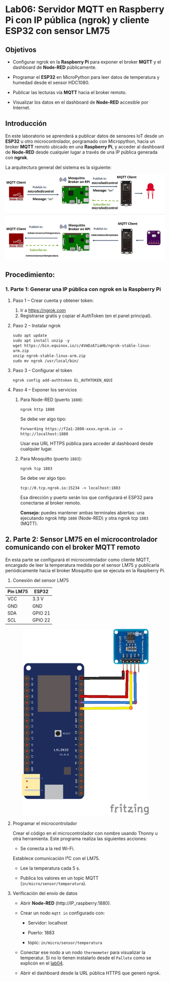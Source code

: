 # Lab06: Servidor MQTT en Raspberry Pi con IP pública (ngrok) y cliente ESP32 con sensor LM75

## Objetivos

* Configurar ngrok en la **Raspberry Pi** para exponer el broker **MQTT** y el dashboard de **Node-RED** públicamente.

* Programar el **ESP32** en MicroPython para leer datos de temperatura y humedad desde el sensor HDC1080.

* Publicar las lecturas vía **MQTT** hacia el broker remoto.

* Visualizar los datos en el dashboard de **Node-RED** accesible por Internet.

## Introducción

En este laboratorio se aprenderá a publicar datos de sensores IoT desde un **ESP32** u otro microcontrolador, porgramado con Micropython, hacia un broker **MQTT** remoto ubicado en una **Raspberry Pi**, y acceder al dashboard de **Node-RED** desde cualquier lugar a través de una IP pública generada con **ngrok**.

La arquitectura general del sistema es la siguiente:


<p align="center"> <img src="/labs/figs/lab06/arch.png" alt="Arquitectura MQTT con ngrok y ESP32" width=600> </p>

## Procedimiento:

### 1. Parte 1: Generar una IP pública con ngrok en la Raspberry Pi

1. Paso 1 – Crear cuenta y obtener token:

    1. Ir a https://ngrok.com
    2. Registrarse gratis y copiar el AuthToken (en el panel principal).

2. Paso 2 – Instalar ngrok

    ```
    sudo apt update
    sudo apt install unzip -y
    wget https://bin.equinox.io/c/4VmDzA7iaHb/ngrok-stable-linux-arm.zip
    unzip ngrok-stable-linux-arm.zip
    sudo mv ngrok /usr/local/bin/
    ```

3. Paso 3 – Configurar el token

    ```
    ngrok config add-authtoken EL_AUTHTOKEN_AQUI
    ```

4. Paso 4 – Exponer los servicios

    1. Para Node-RED (puerto ```1880```):

        ```
        ngrok http 1880
        ```

        Se debe ver algo tipo:

        ```
        Forwarding https://f2a1-2800-xxxx.ngrok.io -> http://localhost:1880
        ```

        Usar esa URL HTTPS pública para acceder al dashboard desde cualquier lugar.

    2. Para Mosquitto (puerto ```1883```):

        ```
        ngrok tcp 1883
        ```

        Se debe ver algo tipo:

        ```
        tcp://0.tcp.ngrok.io:15234 -> localhost:1883
        ```

        Esa dirección y puerto serán los que configurará el ESP32 para conectarse al broker remoto.


        **Consejo:** puedes mantener ambas terminales abiertas:
una ejecutando ngrok http ```1880``` (Node-RED) y otra ngrok tcp ```1883``` (MQTT).


## 2. Parte 2: Sensor LM75 en el microcontrolador comunicando con el broker MQTT remoto

En esta parte se configurará el microcontrolador como cliente MQTT, encargado de leer la temperatura medida por el sensor LM75 y publicarla periódicamente hacia el broker Mosquitto que se ejecuta en la Raspberry Pi.

1. Conexión del sensor LM75

| Pin LM75 | ESP32   |
| -------- | ------- |
| VCC      | 3.3 V   |
| GND      | GND     |
| SDA      | GPIO 21 |
| SCL      | GPIO 22 |



<p align="center"> <img src="/labs/figs/lab06/sensor-esp32.png" alt="Arquitectura MQTT con ngrok y ESP32" width=400> </p>

2. Programar el microcontrolador

    Crear el  código en el microcontrolador con nombre usando Thonny u otra herramienta. Este programa realiza las siguientes acciones:

    * Se conecta a la red Wi-Fi.

     Establece comunicación I²C con el LM75.

    * Lee la temperatura cada 5 s.

    * Publica los valores en un topic MQTT (```in/micro/sensor/temperatura```).

3. Verificación del envío de datos

    * Abrir **Node-RED** (http://IP_raspberry:1880).

    * Crear un nodo ```mqtt in``` configurado con:

        * Servidor: localhost

        * Puerto: 1883

        * topic: ```in/micro/sensor/temperatura```

    * Conectar ese nodo a un nodo ```thermometer``` para visualizar la temperatur. Si no lo tienen instalarlo desde el ```Pallete``` como se explicón en el [lab04](/labs/04_lab04/README.md).

    * Abrir el dashboard desde la URL pública HTTPS que generó ngrok. 